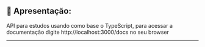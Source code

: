 <h2 class="code-line" data-line-start=5 data-line-end=6 ><a id="Apresentao_5"></a>🔎 Apresentação:</h2>
<p class="has-line-data" data-line-start="6" data-line-end="7">API para estudos usando como base o TypeScript, para acessar a documentação digite http://localhost:3000/docs no seu browser</p>
<hr>